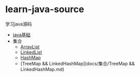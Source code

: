 # learn-java-source
学习java源码



- [java基础](docs/java基础.md)
- 集合
  - [ArrayList](docs/集合/ArrayList.md)
  - [LinkedList](docs/集合/LinkedList.md)
  - [HashMap](docs/集合/HashMap.md)
  - [TreeMap && LinkedHashMap](docs/集合/TreeMap && LinkedHashMap.md)

